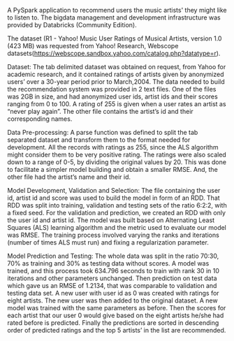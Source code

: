 A PySpark application to recommend users the music artists' they might like to listen to. The bigdata management and development infrastructure was provided by Databricks (Community Edition). 

The dataset (R1 - Yahoo! Music User Ratings of Musical Artists, version 1.0 (423 MB) was requested from Yahoo! Research, Webscope datasets(https://webscope.sandbox.yahoo.com/catalog.php?datatype=r). 

Dataset: The tab delimited dataset was obtained on request, from Yahoo for academic research, and it contained ratings of artists given by anonymized users’ over a 30-year period prior to March,2004. The data needed to build the recommendation system was provided in 2 text files. One of the files was 2GB in size, and had anonymized user ids, artist ids and their scores ranging from 0 to 100. A rating of 255 is given when a user rates an artist as “never play again”. The other file contains the artist’s id and their corresponding names.

Data Pre-processing: A parse function was defined to split the tab separated dataset and transform them to the format needed for development. All the records with ratings as 255, since the ALS algorithm might consider them to be very positive rating. The ratings were also scaled down to a range of 0-5, by dividing the original values by 20. This was done to facilitate a simpler model building and obtain a smaller RMSE. And, the other file had the artist’s name and their id.

Model Development, Validation and Selection: The file containing the user id, artist id and score was used to build the model in form of an RDD. That RDD was split into training, validation and testing sets of the ratio 6:2:2, with a fixed seed. For the validation and prediction, we created an RDD with only the user id and artist id. The model was built based on Alternating Least Squares (ALS) learning algorithm and the metric used to evaluate our model was RMSE. The training process involved varying the ranks and iterations (number of times ALS must run) and fixing a regularization parameter.

Model Prediction and Testing: The whole data was split in the ratio 70:30, 70% as training and 30% as testing data without scores. A model was trained, and this process took 634.796 seconds to train with rank 30 in 10 iterations and other parameters unchanged. Then prediction on test data which gave us an RMSE of 1.2134, that was comparable to validation and testing data set. A new user with user id as 0 was created with ratings for eight artists. The new user was then added to the original dataset. A new model was trained with the same parameters as before. Then the scores for each artist that our user 0 would give based on the eight artists he/she had rated before is predicted. Finally the predictions are sorted in descending order of predicted ratings and the top 5 artists’ in the list are recommended.
